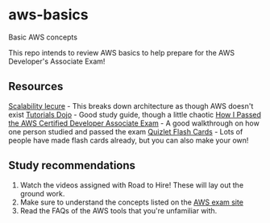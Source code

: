 # aws-basics
Basic AWS concepts

This repo intends to review AWS basics to help prepare for the AWS Developer's Associate Exam!

## Resources
[Scalability lecure](https://youtu.be/-W9F__D3oY4) - This breaks down architecture as though AWS doesn't exist
[Tutorials Dojo](https://tutorialsdojo.com/aws-certified-developer-associate/) - Good study guide, though a little chaotic
[How I Passed the AWS Certified Developer Associate Exam](https://www.freecodecamp.org/news/how-i-passed-the-aws-certified-developer-associate-exam/) - A good walkthrough on how one person studied and passed the exam
[Quizlet Flash Cards](https://www.google.com/search?ei=ld4JYJa9D4Wm_Qauvq6gCQ&q=aws+developer+associate+site%3Aquizlet.com&oq=aws+developer+associate+site%3Aquizlet.com&gs_lcp=CgZwc3ktYWIQAzoECAAQRzoKCC4QyQMQQxCTAjoCCAA6BAgAEEM6BQgAEMkDOgUIIRCgAToFCCEQqwJQobEIWOfQCGDa0whoAHADeACAAYEBiAHZCJIBBDE0LjKYAQCgAQGqAQdnd3Mtd2l6yAEIwAEB&sclient=psy-ab&ved=0ahUKEwjW2-PE6a3uAhUFU98KHS6fC5QQ4dUDCA0&uact=5) - Lots of people have made flash cards already, but you can also make your own!

## Study recommendations
1. Watch the videos assigned with Road to Hire! These will lay out the ground work.
2. Make sure to understand the concepts listed on the [AWS exam site](https://aws.amazon.com/certification/certified-developer-associate/)
3. Read the FAQs of the AWS tools that you're unfamiliar with.
